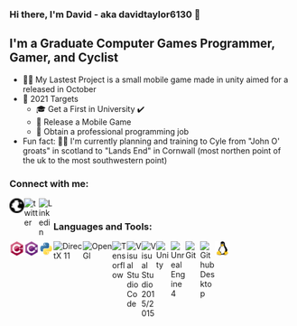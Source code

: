 
### Hi there, I'm David - aka davidtaylor6130 👋

## I'm a Graduate Computer Games Programmer, Gamer, and Cyclist
* 👨‍💻 My Lastest Project is a small mobile game made in unity aimed for a released in October
* 🎯 2021 Targets
  * 🎓 Get a First in University ✔️
  * 📱 Release a Mobile Game
  *  👔 Obtain a professional programming job
* Fun fact: 🚵🏽 I'm currently planning and training to Cyle from "John O' groats" in scotland to "Lands End" in Cornwall (most northen point of the uk to the most southwestern point)

### Connect with me:
[<img align="left" alt="davidtaylor6130.github.io" width="26px" src="https://raw.githubusercontent.com/iconic/open-iconic/master/svg/globe.svg" />][website]
[<img align="left" alt="twitter" width="26px" src="https://cdn.jsdelivr.net/npm/simple-icons@v3/icons/twitter.svg" />][twitter]
[<img align="left" alt="Linkedin" width="26px" src="https://cdn.jsdelivr.net/npm/simple-icons@v3/icons/linkedin.svg" />][Linkedin]

<br />

### Languages and Tools:

[<img  align="left"  alt="C++"  width="26px"  src="https://raw.githubusercontent.com/devicons/devicon/master/icons/cplusplus/cplusplus-original.svg"/>][C++]
[<img  align="left"  alt="C#"  width="26px"  src="https://raw.githubusercontent.com/devicons/devicon/master/icons/csharp/csharp-original.svg"  />][C#]
[<img  align="left"  alt="Python"  width="26px"  src="https://raw.githubusercontent.com/devicons/devicon/master/icons/python/python-original.svg"  />][Python]
[<img  align="left"  alt="DirectX 11"  width="52px"  src="https://logodix.com/logo/2187466.png"  />][DirectX11]
[<img  align="left"  alt="OpenGl"  width="52px"  src="https://logodix.com/logo/2190665.jpg"  />][OpenGl]
[<img  align="left"  alt="Tensorflow"  width="26px"  src="https://www.vectorlogo.zone/logos/tensorflow/tensorflow-icon.svg"  />][Tensorflow]

[<img  align="left"  alt="Visual Studio Code"  width="26px"  src="https://code.visualstudio.com/assets/images/code-stable.png"  />][VsCode]
[<img  align="left"  alt="Visual Studio 2015/2015"  width="26px"  src="https://visualstudio.microsoft.com/wp-content/uploads/2019/06/BrandVisualStudioWin2019-3.svg"  />][Vs2019]
[<img  align="left"  alt="Unity"  width="26px"  src="https://www.vectorlogo.zone/logos/unity3d/unity3d-icon.svg"  />][Unity]
[<img  align="left"  alt="Unreal Engine 4"  width="26px"  src="https://raw.githubusercontent.com/kenangundogan/fontisto/036b7eca71aab1bef8e6a0518f7329f13ed62f6b/icons/svg/brand/unreal-engine.svg"  />][UE4]

[<img  align="left"  alt="Git"  width="26px"  src="https://www.vectorlogo.zone/logos/git-scm/git-scm-icon.svg"  />][Git]
[<img  align="left"  alt="Github Desktop"  width="26px"  src="https://github.githubassets.com/images/modules/logos_page/GitHub-Mark.png"  />][GithubDesktop]
[<img  align="left"  alt="Linux"  width="26px"  src="https://raw.githubusercontent.com/devicons/devicon/master/icons/linux/linux-original.svg"  />][Linux]

[website]: https://davidtaylor6130.github.io/
[twitter]: https://twitter.com/DavidTaylor6130
[Linkedin]: https://www.linkedin.com/in/davidtaylor6130/
[C++]: https://www.w3schools.com/CPP/default.asp
[C#]: https://docs.microsoft.com/en-us/dotnet/csharp/
[Python]: https://www.python.org/
[DirectX11]: https://en.wikipedia.org/wiki/DirectX#DirectX_11
[OpenGl]: https://www.opengl.org//
[Tensorflow]: https://www.tensorflow.org/
[VsCode]: https://code.visualstudio.com/
[Vs2019]: https://visualstudio.microsoft.com/vs/
[Unity]: https://unity.com/
[UE4]: https://www.unrealengine.com/en-US/
[Git]: https://git-scm.com/
[GithubDesktop]: https://desktop.github.com/
[Linux]: https://ubuntu.com/
